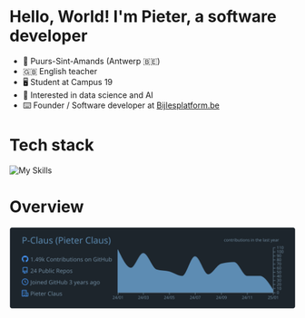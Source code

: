 # Hello, World! I'm Pieter, a software developer
* 📍 Puurs-Sint-Amands (Antwerp 🇧🇪)
* 🇬🇧 English teacher
* 🖥️ Student at Campus 19
* 🤖 Interested in data science and AI
* ⌨️ Founder / Software developer at <a href="https://www.bijlesplatform.be/">Bijlesplatform.be</a>


# Tech stack
![My Skills](https://skillicons.dev/icons?i=bash,js,arch,cpp,html,docker,css,bootstrap,c,figma,git,github,linux,mongodb,neovim,nextjs,nginx,nodejs,npm,react,styledcomponents,ubuntu,vim,vite,wordpress,)


# Overview

![](https://raw.githubusercontent.com/P-Claus/profile-stats/master/profile-summary-card-output/city_lights/0-profile-details.svg)


